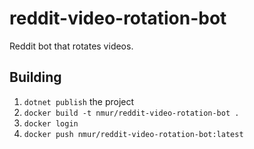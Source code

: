 # reddit-video-rotation-bot
Reddit bot that rotates videos.

## Building
1. `dotnet publish` the project
2. `docker build -t nmur/reddit-video-rotation-bot .`
3. `docker login`
4. `docker push nmur/reddit-video-rotation-bot:latest` 